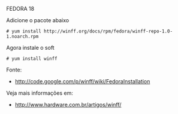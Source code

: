 FEDORA 18


Adicione  o pacote abaixo

	# yum install http://winff.org/docs/rpm/fedora/winff-repo-1.0-1.noarch.rpm


Agora instale o soft

	# yum install winff



Fonte:

* http://code.google.com/p/winff/wiki/FedoraInstallation


Veja mais informações em:

* http://www.hardware.com.br/artigos/winff/
